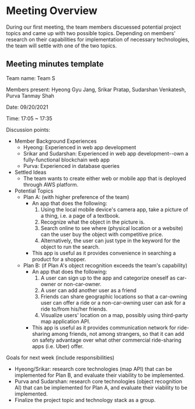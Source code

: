# Meeting Overview

During our first meeting, the team members discuessed potential project topics and came up with two possible topics. Depending on members' research on their capabilities for implementation of necessary technologies, the team will settle with one of the two topics.

## Meeting minutes template

Team name: Team S

Members present: Hyeong Gyu Jang, Srikar Pratap, Sudarshan Venkatesh, Purva Tanmay Shah

Date: 09/20/2021

Time: 17:05 ~ 17:35

Discussion points: 

* Member Background Experiences
    - Hyeong: Experienced in web app development
    - Srikar and Sudarshan: Experienced in web app development--own a fully-functional blockchain web app
    - Purva: Experienced in database queries
* Settled Ideas
    - The team wants to create either web or mobile app that is deployed through AWS platform.
* Potential Topics
    - Plan A: (with higher preference of the team)
        - An app that does the following:
            1. Using the local mobile device's camera app, take a picture of a thing, i.e. a page of a textbook.
            2. Recognize what the object in the picture is.
            3. Search online to see where (physical location or a website) can the user buy the object with competitive price.
            4. Alternatively, the user can just type in the keyword for the object to run the search.
        - This app is useful as it provides convenience in searching a product for a shopper.
    - Plan B: (if Plan A's object recognition exceeds the team's capability)
        - An app that does the following:
            1. A user can sign up to the app and categorize oneself as car-owner or non-car-owner.
            2. A user can add another user as a friend
            3. Friends can share geographic locations so that a car-owning user can offer a ride or a non-car-owning user can ask for a ride to/from his/her friends.
            4. Visualize users' location on a map, possibly using third-party map application API.
        - This app is useful as it provides communication network for ride-sharing among friends, not among strangers, so that it can add on safety advantage over what other commercial ride-sharing apps (i.e. Uber) offer.

Goals for next week (include responsibilities)

* Hyeong/Srikar: research core technologies (map API) that can be implemented for Plan B, and evaluate their viability to be implemented.
* Purva and Sudarshan: research core technologies (object recognition AI) that can be implemented for Plan A, and evaluate their viability to be implemented.
* Finalize the project topic and technology stack as a group.

